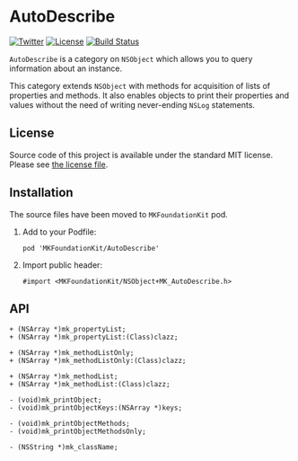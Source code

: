 # AutoDescribe

[![Twitter](https://img.shields.io/badge/contact-@MichalKonturek-blue.svg?style=flat)](http://twitter.com/michalkonturek)
[![License](https://img.shields.io/badge/license-MIT-blue.svg?style=flat)](https://github.com/michalkonturek/AutoDescribe/blob/master/LICENSE)
[![Build Status](http://img.shields.io/travis/michalkonturek/AutoDescribe.svg?style=flat)](https://travis-ci.org/michalkonturek/AutoDescribe)

`AutoDescribe` is a category on `NSObject` which allows you to query information about an instance.

This category extends `NSObject` with methods for acquisition of lists of properties and methods.
It also enables objects to print their properties and values without the need of writing never-ending `NSLog` statements.


## License

Source code of this project is available under the standard MIT license. Please see [the license file][LICENSE].

[PODS]:http://cocoapods.org/
[LICENSE]:https://github.com/michalkonturek/AutoDescribe/blob/master/LICENSE


## Installation

The source files have been moved to `MKFoundationKit` pod. 

1. Add to your Podfile:

	```
	pod 'MKFoundationKit/AutoDescribe'
	```

2. Import public header:

	```
	#import <MKFoundationKit/NSObject+MK_AutoDescribe.h>
	```


## API

```objc
+ (NSArray *)mk_propertyList;
+ (NSArray *)mk_propertyList:(Class)clazz;

+ (NSArray *)mk_methodListOnly;
+ (NSArray *)mk_methodListOnly:(Class)clazz;

+ (NSArray *)mk_methodList;
+ (NSArray *)mk_methodList:(Class)clazz;

- (void)mk_printObject;
- (void)mk_printObjectKeys:(NSArray *)keys;

- (void)mk_printObjectMethods;
- (void)mk_printObjectMethodsOnly;

- (NSString *)mk_className;
```
